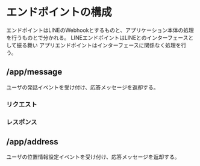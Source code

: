 # エンドポイントの構成
エンドポイントはLINEのWebhookとするものと、アプリケーション本体の処理を行うものとで分かれる。
LINEエンドポイントはLINEとのインターフェースとして振る舞い
アプリエンドポイントはインターフェースに関係なく処理を行う。

## /app/message
ユーザの発話イベントを受け付け、応答メッセージを返却する。

### リクエスト


### レスポンス

## /app/address
ユーザの位置情報設定イベントを受け付け、応答メッセージを返却する。

